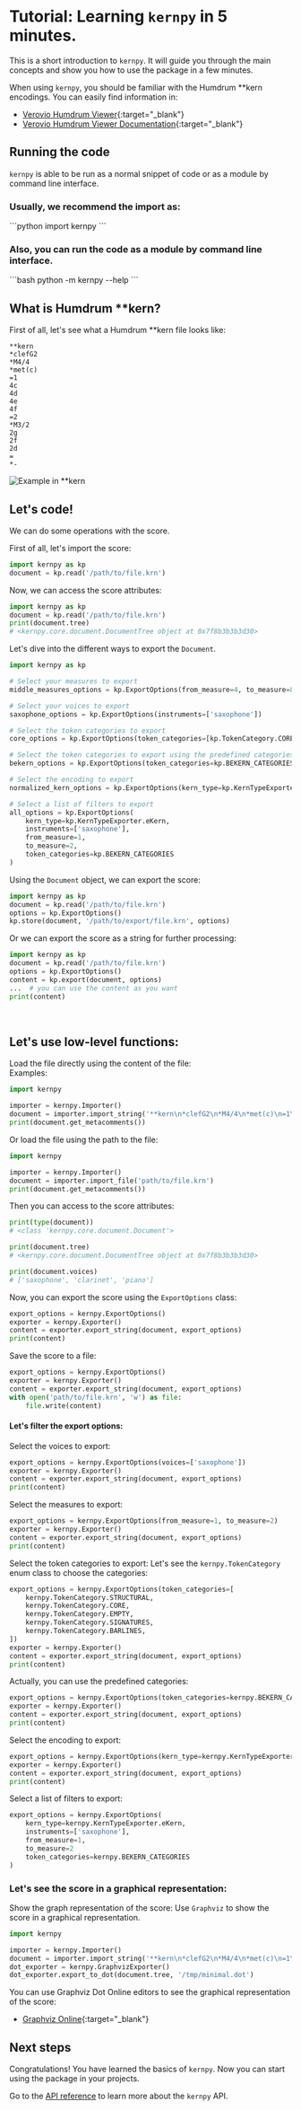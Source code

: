 # Tutorial: Learning `kernpy` in 5 minutes.

This is a short introduction to `kernpy`. It will guide you through the main concepts and show you how to use the package in a few minutes.

When using `kernpy`, you should be familiar with the Humdrum **kern encodings. You can easily find information in:

- [Verovio Humdrum Viewer](https://verovio.humdrum.org/){:target="_blank"}
- [Verovio Humdrum Viewer Documentation](https://doc.verovio.humdrum.org/humdrum/getting_started/){:target="_blank"}


## Running the code

`kernpy` is able to be run as a normal snippet of code or as a module by command line interface.

<h3> Usually, we recommend the import as: </h3>
```python
import kernpy
```

<h3> Also, you can run the code as a module by command line interface. </h3>
```bash
python -m kernpy --help
```

## What is Humdrum **kern?

First of all, let's see what a Humdrum **kern file looks like:
```kern
**kern
*clefG2
*M4/4
*met(c)
=1
4c
4d
4e
4f
=2
*M3/2
2g
2f
2d
=
*-
```
![Example in **kern](../assets/001.svg)


## Let's code!



We can do some operations with the score.

First of all, let's import the score:

```python
import kernpy as kp
document = kp.read('/path/to/file.krn')
```

Now, we can access the score attributes:

```python
import kernpy as kp
document = kp.read('/path/to/file.krn')
print(document.tree)
# <kernpy.core.document.DocumentTree object at 0x7f8b3b3b3d30>
```

Let's dive into the different ways to export the `Document`.
```python
import kernpy as kp

# Select your measures to export
middle_measures_options = kp.ExportOptions(from_measure=4, to_measure=8)

# Select your voices to export
saxophone_options = kp.ExportOptions(instruments=['saxophone'])

# Select the token categories to export
core_options = kp.ExportOptions(token_categories=[kp.TokenCategory.CORE, kp.TokenCategory.BARLINES, kp.TokenCategory.SIGNATURES])

# Select the token categories to export using the predefined categories
bekern_options = kp.ExportOptions(token_categories=kp.BEKERN_CATEGORIES)

# Select the encoding to export
normalized_kern_options = kp.ExportOptions(kern_type=kp.KernTypeExporter.normalizedKern)

# Select a list of filters to export
all_options = kp.ExportOptions(
    kern_type=kp.KernTypeExporter.eKern,
    instruments=['saxophone'],
    from_measure=1,
    to_measure=2,
    token_categories=kp.BEKERN_CATEGORIES
)
```

Using the `Document` object, we can export the score:
```python
import kernpy as kp
document = kp.read('/path/to/file.krn')
options = kp.ExportOptions()
kp.store(document, '/path/to/export/file.krn', options)
```

Or we can export the score as a string for further processing:
```python
import kernpy as kp
document = kp.read('/path/to/file.krn')
options = kp.ExportOptions()
content = kp.export(document, options)
...  # you can use the content as you want
print(content)
```


<br>

## Let's use low-level functions:

Load the file directly using the content of the file:    
Examples:
```python
import kernpy

importer = kernpy.Importer()
document = importer.import_string('**kern\n*clefG2\n*M4/4\n*met(c)\n=1\n4c\n4d\n4e\n4f\n=2\n*M3/2\n2g\n2f\n2d\n=\n*-')
print(document.get_metacomments())
```

Or load the file using the path to the file:
```python
import kernpy

importer = kernpy.Importer()
document = importer.import_file('path/to/file.krn')
print(document.get_metacomments())
```

Then you can access to the score attributes:

```python
print(type(document))
# <class 'kernpy.core.document.Document'>

print(document.tree)
# <kernpy.core.document.DocumentTree object at 0x7f8b3b3b3d30>

print(document.voices)
# ['saxophone', 'clarinet', 'piano']
```

Now, you can export the score using the `ExportOptions` class:

```python
export_options = kernpy.ExportOptions()
exporter = kernpy.Exporter()
content = exporter.export_string(document, export_options)
print(content)
```

Save the score to a file:
```python
export_options = kernpy.ExportOptions()
exporter = kernpy.Exporter()
content = exporter.export_string(document, export_options)
with open('path/to/file.krn', 'w') as file:
    file.write(content)
```

<h4>Let's filter the export options:</h4>

Select the voices to export:
```python
export_options = kernpy.ExportOptions(voices=['saxophone'])
exporter = kernpy.Exporter()
content = exporter.export_string(document, export_options)
print(content)
```

Select the measures to export:
```python
export_options = kernpy.ExportOptions(from_measure=1, to_measure=2)
exporter = kernpy.Exporter()
content = exporter.export_string(document, export_options)
print(content)
```

Select the token categories to export:
Let's see the `kernpy.TokenCategory` enum class to choose the categories:
```python
export_options = kernpy.ExportOptions(token_categories=[
    kernpy.TokenCategory.STRUCTURAL, 
    kernpy.TokenCategory.CORE, 
    kernpy.TokenCategory.EMPTY, 
    kernpy.TokenCategory.SIGNATURES,
    kernpy.TokenCategory.BARLINES,
])
exporter = kernpy.Exporter()
content = exporter.export_string(document, export_options)
print(content)
```
Actually, you can use the predefined categories:
```python
export_options = kernpy.ExportOptions(token_categories=kernpy.BEKERN_CATEGORIES)
exporter = kernpy.Exporter()
content = exporter.export_string(document, export_options)
print(content)
```

Select the encoding to export:
```python
export_options = kernpy.ExportOptions(kern_type=kernpy.KernTypeExporter.normalizedKern)
exporter = kernpy.Exporter()
content = exporter.export_string(document, export_options)
print(content)
```

Select a list of filters to export:
```python
export_options = kernpy.ExportOptions(
    kern_type=kernpy.KernTypeExporter.eKern,
    instruments=['saxophone'],
    from_measure=1,
    to_measure=2
    token_categories=kernpy.BEKERN_CATEGORIES
)
```


<h3>Let's see the score in a graphical representation:</h3>

Show the graph representation of the score:
Use `Graphviz` to show the score in a graphical representation.

```python
import kernpy

importer = kernpy.Importer()
document = importer.import_string('**kern\n*clefG2\n*M4/4\n*met(c)\n=1\n4c\n4d\n4e\n4f\n=2\n*M3/2\n2g\n2f\n2d\n=\n*-')
dot_exporter = kernpy.GraphvizExporter()
dot_exporter.export_to_dot(document.tree, '/tmp/minimal.dot')
```

You can use Graphviz Dot Online editors to see the graphical representation of the score:
- [Graphviz Online](https://dreampuf.github.io/GraphvizOnline/){:target="_blank"}


## Next steps
Congratulations! You have learned the basics of `kernpy`. Now you can start using the package in your projects.

Go to the [API reference](../reference.md) to learn more about the `kernpy` API.
